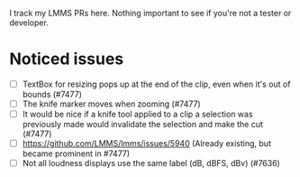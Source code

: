 I track my LMMS PRs here.
Nothing important to see if you're not a tester or developer.

# Noticed issues

- [ ] TextBox for resizing pops up at the end of the clip, even when it's out of bounds (#7477)
- [ ] The knife marker moves when zooming (#7477)
- [ ] It would be nice if a knife tool applied to a clip a selection was previously made would invalidate the selection and make the cut (#7477)
- [ ] https://github.com/LMMS/lmms/issues/5940 (Already existing, but became prominent in #7477)
- [ ] Not all loudness displays use the same label (dB, dBFS, dBv) (#7636)